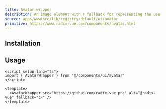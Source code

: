 ```yaml
---
title: Avatar wrapper
description: An image element with a fallback for representing the user.
source: apps/www/src/lib/registry/default/ui/avatar
primitive: https://www.radix-vue.com/components/avatar.html
---
```


<ComponentPreview name="AvatarWrapperDemo" />

## Installation

<TabPreview name="CLI">
<template #CLI>

```bash
npx shadcn-vue@latest add wrapper-avatar
```
</template>
<template #Manual>

<Steps>

### Create new component (ex: `@/components/ui/avatar/AvatarWrapper.vue`) and copy and paste the following code into your project

```vue
<script setup lang="ts">
import type { HTMLAttributes } from 'vue'
import { type AvatarVariants, avatarVariant } from '.'
import { cn } from '@/lib/utils'
import { Avatar, AvatarFallback, AvatarImage } from '@/components/ui/avatar'

const props = withDefaults(
  defineProps<{
    class?: HTMLAttributes['class']
    size?: AvatarVariants['size']
    shape?: AvatarVariants['shape']
    fallback: string
    src?: string
    alt?: string
  }>(),
  {
    size: 'sm',
    shape: 'circle',
    fallback: 'AX',
  },
)
</script>

<template>
  <Avatar :class="cn(avatarVariant({ size, shape }), props.class)">
    <slot>
      <AvatarImage v-if="src" :src="src" :alt="alt || src" />
      <AvatarFallback>{{ fallback }}</AvatarFallback>
    </slot>
  </Avatar>
</template>
```

### Import and use that new component into project

```vue
<script setup lang="ts">
import AvatarWrapper from '@/components/ui/avatar/AvatarWrapper'
</script>

<template>
  <AvatarWrapper src="https://github.com/radix-vue.png" alt="@radix-vue" fallback="CN" />
</template>
```
</Steps>

</template>
</TabPreview>

## Usage

```vue
<script setup lang="ts">
import { AvatarWrapper } from '@/components/ui/avatar'
</script>

<template>
  <AvatarWrapper src="https://github.com/radix-vue.png" alt="@radix-vue" fallback="CN" />
</template>
```
